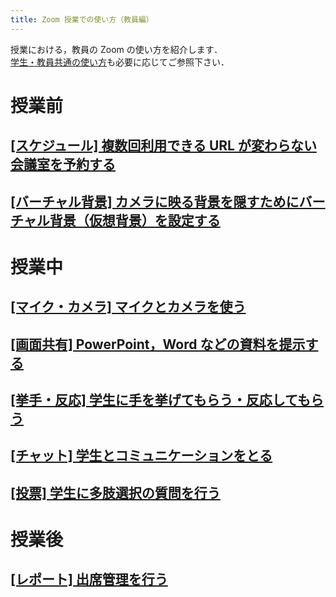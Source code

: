 ```yaml
---
title: Zoom 授業での使い方（教員編）
---
```


授業における，教員の Zoom の使い方を紹介します．  
[学生・教員共通の使い方](how_to_use_in_classroom_common)も必要に応じてご参照下さい．

# 授業前
<a name="schedule"> </a>
## [[スケジュール] 複数回利用できる URL が変わらない会議室を予約する](how/faculty_members/schedule)

## [[バーチャル背景] カメラに映る背景を隠すためにバーチャル背景（仮想背景）を設定する](how/common/virtual_background)


# 授業中

## [[マイク・カメラ] マイクとカメラを使う](how/common/use_mic_and_camera)

<a name="sharing_screen_materials"> </a>
## [[画面共有] PowerPoint，Word などの資料を提示する](how/faculty_members/sharing_screen)

<a name="hand_reaction"> </a>
## [[挙手・反応] 学生に手を挙げてもらう・反応してもらう](how/faculty_members/hand_reaction)

<a name="chat"> </a>
## [[チャット] 学生とコミュニケーションをとる](how/faculty_members/chat)

<a name="poll"> </a>
## [[投票] 学生に多肢選択の質問を行う](how/faculty_members/poll)

# 授業後

<a name="attendance"> </a>
## [[レポート] 出席管理を行う](how/faculty_members/attendance)
